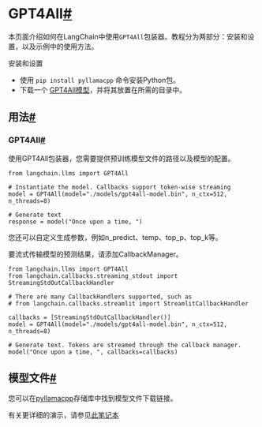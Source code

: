 

GPT4All[#](#gpt4all "Permalink to this headline")
=================================================


本页面介绍如何在LangChain中使用`GPT4All`包装器。教程分为两部分：安装和设置，以及示例中的使用方法。

安装和设置

* 使用 `pip install pyllamacpp` 命令安装Python包。
* 下载一个 [GPT4All模型](https://github.com/nomic-ai/pyllamacpp#supported-model)，并将其放置在所需的目录中。

用法[#](#usage "Permalink to this headline")
---------------------------------------------

### GPT4All[#](#id1 "Permalink to this headline")

使用GPT4All包装器，您需要提供预训练模型文件的路径以及模型的配置。

```
from langchain.llms import GPT4All

# Instantiate the model. Callbacks support token-wise streaming
model = GPT4All(model="./models/gpt4all-model.bin", n_ctx=512, n_threads=8)

# Generate text
response = model("Once upon a time, ")

```

您还可以自定义生成参数，例如n_predict、temp、top_p、top_k等。

要流式传输模型的预测结果，请添加CallbackManager。

```
from langchain.llms import GPT4All
from langchain.callbacks.streaming_stdout import StreamingStdOutCallbackHandler

# There are many CallbackHandlers supported, such as
# from langchain.callbacks.streamlit import StreamlitCallbackHandler

callbacks = [StreamingStdOutCallbackHandler()]
model = GPT4All(model="./models/gpt4all-model.bin", n_ctx=512, n_threads=8)

# Generate text. Tokens are streamed through the callback manager.
model("Once upon a time, ", callbacks=callbacks)

```

模型文件[#](#model-file "Permalink to this headline")
-------------------------------------------------

您可以在[pyllamacpp](https://github.com/nomic-ai/pyllamacpp)存储库中找到模型文件下载链接。

有关更详细的演示，请参见[此笔记本](../modules/models/llms/integrations/gpt4all)

